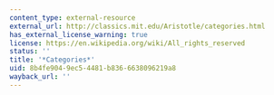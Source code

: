 ```yaml
---
content_type: external-resource
external_url: http://classics.mit.edu/Aristotle/categories.html
has_external_license_warning: true
license: https://en.wikipedia.org/wiki/All_rights_reserved
status: ''
title: '*Categories*'
uid: 8b4fe904-9ec5-4481-b836-6638096219a8
wayback_url: ''
---
```

